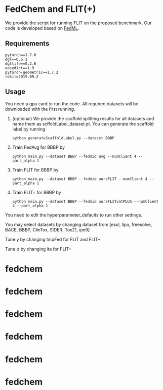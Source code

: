 # FedChem and FLIT(+)
We provide the script for running FLIT on the proposed benchmark. Our code is developed based on [FedML](https://fedml.ai/).

## Requirements
    pytorch==1.7.0
    dgl==0.6.1
    dgllife==0.2.6
    easydict==1.9
    pytorch-geometric==1.7.2
    rdkit=2019.09.3

## Usage
You need a gpu card to run the code. All required datasets will be downloaded with the first running.

1. (optional) We provide the scaffold splitting results for all datasets and name them as scffoldLabel_dataset.pt. You can generate the scaffold label by running
    ```
    python generateScaffoldLabel.py --dataset BBBP
    ``` 
2. Train FedAvg for BBBP by 
    ```
    python main.py --dataset BBBP --fedmid avg --numClient 4 --part_alpha 1
    ```
3. Train FLIT for BBBP by
    ```
    python main.py --dataset BBBP --fedmid oursFLIT --numClient 4 --part_alpha 1
    ```
4. Train FLIT+ for BBBP by 
    ```
    python main.py --dataset BBBP --fedmid oursFLITvatPLUS --numClient 4 --part_alpha 1
    ```
You need to edit the hyperparameter_defaults to run other settings.

You may select datasets by changing dataset from [esol, lipo, freesolve, BACE, BBBP, ClinTox, SIDER, Tox21, qm9]

Tune $\gamma$ by changing tmpFed for FLIT and FLIT+

Tune $\alpha$ by changing ita for FLIT+
# fedchem
# fedchem
# fedchem
# fedchem
# fedchem
# fedchem
